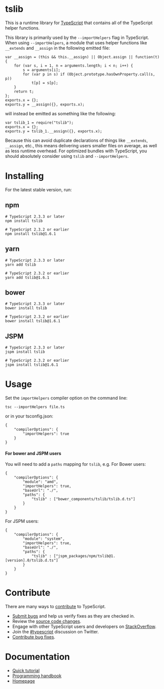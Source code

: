 tslib
=====

This is a runtime library for [TypeScript](http://www.typescriptlang.org/) that contains all of the TypeScript helper functions.

This library is primarily used by the `--importHelpers` flag in TypeScript. When using `--importHelpers`, a module that uses helper functions like `__extends` and `__assign` in the following emitted file:

    var __assign = (this && this.__assign) || Object.assign || function(t) {
        for (var s, i = 1, n = arguments.length; i < n; i++) {
            s = arguments[i];
            for (var p in s) if (Object.prototype.hasOwnProperty.call(s, p))
                t[p] = s[p];
        }
        return t;
    };
    exports.x = {};
    exports.y = __assign({}, exports.x);

will instead be emitted as something like the following:

    var tslib_1 = require("tslib");
    exports.x = {};
    exports.y = tslib_1.__assign({}, exports.x);

Because this can avoid duplicate declarations of things like `__extends`, `__assign`, etc., this means delivering users smaller files on average, as well as less runtime overhead. For optimized bundles with TypeScript, you should absolutely consider using `tslib` and `--importHelpers`.

Installing
==========

For the latest stable version, run:

npm
---

    # TypeScript 2.3.3 or later
    npm install tslib

    # TypeScript 2.3.2 or earlier
    npm install tslib@1.6.1

yarn
----

    # TypeScript 2.3.3 or later
    yarn add tslib

    # TypeScript 2.3.2 or earlier
    yarn add tslib@1.6.1

bower
-----

    # TypeScript 2.3.3 or later
    bower install tslib

    # TypeScript 2.3.2 or earlier
    bower install tslib@1.6.1

JSPM
----

    # TypeScript 2.3.3 or later
    jspm install tslib

    # TypeScript 2.3.2 or earlier
    jspm install tslib@1.6.1

Usage
=====

Set the `importHelpers` compiler option on the command line:

    tsc --importHelpers file.ts

or in your tsconfig.json:

    {
        "compilerOptions": {
            "importHelpers": true
        }
    }

#### For bower and JSPM users

You will need to add a `paths` mapping for `tslib`, e.g. For Bower users:

    {
        "compilerOptions": {
            "module": "amd",
            "importHelpers": true,
            "baseUrl": "./",
            "paths": {
                "tslib" : ["bower_components/tslib/tslib.d.ts"]
            }
        }
    }

For JSPM users:

    {
        "compilerOptions": {
            "module": "system",
            "importHelpers": true,
            "baseUrl": "./",
            "paths": {
                "tslib" : ["jspm_packages/npm/tslib@1.[version].0/tslib.d.ts"]
            }
        }
    }

Contribute
==========

There are many ways to [contribute](https://github.com/Microsoft/TypeScript/blob/master/CONTRIBUTING.md) to TypeScript.

-   [Submit bugs](https://github.com/Microsoft/TypeScript/issues) and help us verify fixes as they are checked in.
-   Review the [source code changes](https://github.com/Microsoft/TypeScript/pulls).
-   Engage with other TypeScript users and developers on [StackOverflow](http://stackoverflow.com/questions/tagged/typescript).
-   Join the [\#typescript](http://twitter.com/#!/search/realtime/%23typescript) discussion on Twitter.
-   [Contribute bug fixes](https://github.com/Microsoft/TypeScript/blob/master/CONTRIBUTING.md).

Documentation
=============

-   [Quick tutorial](http://www.typescriptlang.org/Tutorial)
-   [Programming handbook](http://www.typescriptlang.org/Handbook)
-   [Homepage](http://www.typescriptlang.org/)
